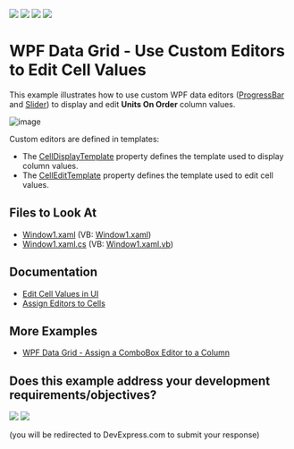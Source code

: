 <!-- default badges list -->
![](https://img.shields.io/endpoint?url=https://codecentral.devexpress.com/api/v1/VersionRange/128653470/21.1.5%2B)
[![](https://img.shields.io/badge/Open_in_DevExpress_Support_Center-FF7200?style=flat-square&logo=DevExpress&logoColor=white)](https://supportcenter.devexpress.com/ticket/details/E1596)
[![](https://img.shields.io/badge/📖_How_to_use_DevExpress_Examples-e9f6fc?style=flat-square)](https://docs.devexpress.com/GeneralInformation/403183)
[![](https://img.shields.io/badge/💬_Leave_Feedback-feecdd?style=flat-square)](#does-this-example-address-your-development-requirementsobjectives)
<!-- default badges end -->
# WPF Data Grid - Use Custom Editors to Edit Cell Values

This example illustrates how to use custom WPF data editors ([ProgressBar](https://docs.microsoft.com/en-us/dotnet/api/system.windows.controls.progressbar) and [Slider](https://docs.microsoft.com/en-us/dotnet/api/system.windows.controls.slider)) to display and edit **Units On Order** column values.

![image](https://user-images.githubusercontent.com/65009440/171182860-0dab0ada-9b5c-4faa-ab66-0f7a28b19e32.png)

Custom editors are defined in templates:

* The [CellDisplayTemplate](https://docs.devexpress.com/WPF/DevExpress.Xpf.Grid.ColumnBase.CellDisplayTemplate) property defines the template used to display column values.
* The [CellEditTemplate](https://docs.devexpress.com/WPF/DevExpress.Xpf.Grid.ColumnBase.CellEditTemplate) property defines the template used to edit cell values.

## Files to Look At

* [Window1.xaml](./CS/Window1.xaml) (VB: [Window1.xaml](./VB/Window1.xaml))
* [Window1.xaml.cs](./CS/Window1.xaml.cs) (VB: [Window1.xaml.vb](./VB/Window1.xaml.vb))

## Documentation

* [Edit Cell Values in UI](http://docs.devexpress.com/WPF/6606/controls-and-libraries/data-grid/data-editing-and-validation/modify-cell-values/inplace-editors)
* [Assign Editors to Cells](http://docs.devexpress.com/WPF/401011/controls-and-libraries/data-grid/data-editing-and-validation/modify-cell-values/assign-an-editor-to-a-cell)

## More Examples

* [WPF Data Grid - Assign a ComboBox Editor to a Column](https://github.com/DevExpress-Examples/wpf-data-grid-assign-combobox-editor-to-column)
<!-- feedback -->
## Does this example address your development requirements/objectives?

[<img src="https://www.devexpress.com/support/examples/i/yes-button.svg"/>](https://www.devexpress.com/support/examples/survey.xml?utm_source=github&utm_campaign=wpf-data-grid-use-custom-editors-to-edit-cell-values&~~~was_helpful=yes) [<img src="https://www.devexpress.com/support/examples/i/no-button.svg"/>](https://www.devexpress.com/support/examples/survey.xml?utm_source=github&utm_campaign=wpf-data-grid-use-custom-editors-to-edit-cell-values&~~~was_helpful=no)

(you will be redirected to DevExpress.com to submit your response)
<!-- feedback end -->
